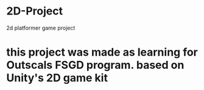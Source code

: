 # 2D-Project
 2d platformer game project
# this project was made as learning for Outscals FSGD program. based on Unity's 2D game kit
